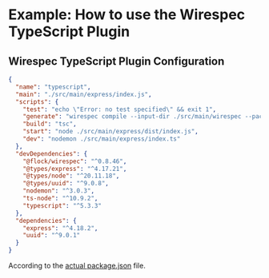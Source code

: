 # Example: How to use the Wirespec TypeScript Plugin

## Wirespec TypeScript Plugin Configuration

```json
{
  "name": "typescript",
  "main": "./src/main/express/index.js",
  "scripts": {
    "test": "echo \"Error: no test specified\" && exit 1",
    "generate": "wirespec compile --input-dir ./src/main/wirespec --package wirespec --output-dir ./src/main/express --language TypeScript",
    "build": "tsc",
    "start": "node ./src/main/express/dist/index.js",
    "dev": "nodemon ./src/main/express/index.ts"
  },
  "devDependencies": {
    "@flock/wirespec": "^0.8.46",
    "@types/express": "^4.17.21",
    "@types/node": "^20.11.18",
    "@types/uuid": "^9.0.8",
    "nodemon": "^3.0.3",
    "ts-node": "^10.9.2",
    "typescript": "^5.3.3"
  },
  "dependencies": {
    "express": "^4.18.2",
    "uuid": "^9.0.1"
  }
}
```

According to the [actual package.json](package.json) file.
